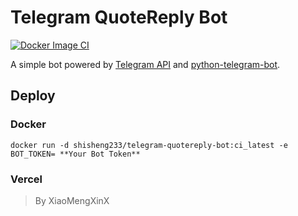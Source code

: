 # Telegram QuoteReply Bot

[![Docker Image CI](https://github.com/ShiSheng233/Telegram_QuoteReply_Bot/actions/workflows/docker_image_publish.yml/badge.svg?branch=master)](https://github.com/ShiSheng233/Telegram_QuoteReply_Bot/actions/workflows/docker_image_publish.yml)

A simple bot powered by [Telegram API](https://core.telegram.org/bots/api)
and [python-telegram-bot](https://github.com/python-telegram-bot/python-telegram-bot).

## Deploy

### Docker

```shell
docker run -d shisheng233/telegram-quotereply-bot:ci_latest -e BOT_TOKEN= **Your Bot Token**
```

### Vercel

> By XiaoMengXinX
